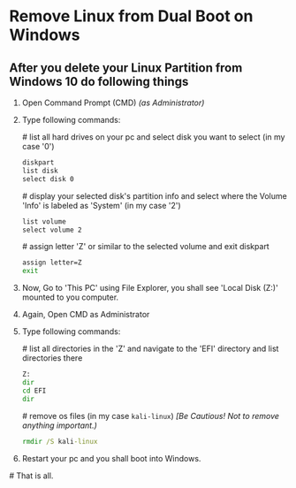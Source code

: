 # Remove Linux from Dual Boot on Windows

## After you delete your Linux Partition from Windows 10 do following things

1. Open Command Prompt (CMD) _(as Administrator)_
2. Type following commands:

    \# list all hard drives on your pc and select disk you want to select (in my case '0')

    ```cmd
    diskpart
    list disk
    select disk 0
    ```

    \# display your selected disk's partition info and select where the Volume 'Info' is labeled as 'System' (in my case '2')

    ```cmd
    list volume
    select volume 2
    ```

    \# assign letter 'Z' or similar to the selected volume and exit diskpart

    ```cmd
    assign letter=Z
    exit
    ```

3. Now, Go to 'This PC' using File Explorer, you shall see 'Local Disk (Z:)' mounted to you computer.
4. Again, Open CMD as Administrator
5. Type following commands:

    \# list all directories in the 'Z' and navigate to the 'EFI' directory and list directories there

    ```cmd
    Z:
    dir
    cd EFI
    dir
    ```

    \# remove os files (in my case `kali-linux`) _[Be Cautious! Not to remove anything important.)_

    ```cmd
    rmdir /S kali-linux
    ```

6. Restart your pc and you shall boot into Windows.

\# That is all.
